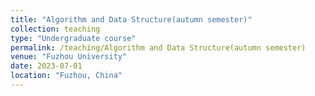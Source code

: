 ```yaml
---
title: "Algorithm and Data Structure(autumn semester)"
collection: teaching
type: "Undergraduate course"
permalink: /teaching/Algorithm and Data Structure(autumn semester)
venue: "Fuzhou University"
date: 2023-07-01
location: "Fuzhou, China"
---
```

